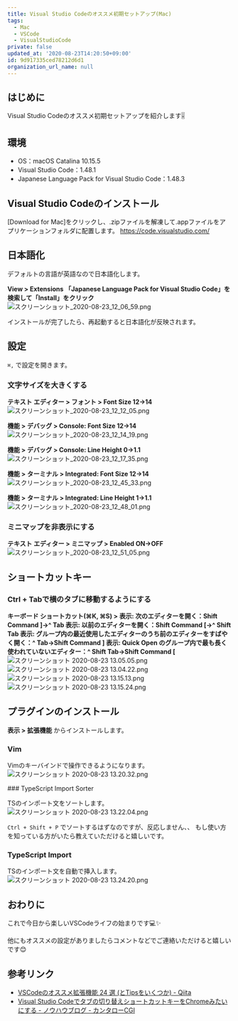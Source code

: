 ```yaml
---
title: Visual Studio Codeのオススメ初期セットアップ(Mac)
tags:
  - Mac
  - VSCode
  - VisualStudioCode
private: false
updated_at: '2020-08-23T14:20:50+09:00'
id: 9d917335ced78212d6d1
organization_url_name: null
---
```

## はじめに

Visual Studio Codeのオススメ初期セットアップを紹介します:level_slider:

## 環境

- OS：macOS Catalina 10.15.5
- Visual Studio Code：1.48.1
- Japanese Language Pack for Visual Studio Code：1.48.3

## Visual Studio Codeのインストール

[Download for Mac]をクリックし、.zipファイルを解凍して.appファイルをアプリケーションフォルダに配置します。
https://code.visualstudio.com/

## 日本語化

デフォルトの言語が英語なので日本語化します。

__View > Extensions
「Japanese Language Pack for Visual Studio Code」を検索して「Install」をクリック__
![スクリーンショット_2020-08-23_12_06_59.png](https://qiita-image-store.s3.ap-northeast-1.amazonaws.com/0/138245/ddc88a54-3d27-f668-7f3d-726006fe02eb.png)

インストールが完了したら、再起動すると日本語化が反映されます。

## 設定

`⌘,` で設定を開きます。

### 文字サイズを大きくする

__テキスト エディター > フォント > Font Size
12→14__
![スクリーンショット_2020-08-23_12_12_05.png](https://qiita-image-store.s3.ap-northeast-1.amazonaws.com/0/138245/ef87af6b-4586-8eb5-4ed9-4ac48c03cd4f.png)

__機能 > デバッグ > Console: Font Size
12→14__
![スクリーンショット_2020-08-23_12_14_19.png](https://qiita-image-store.s3.ap-northeast-1.amazonaws.com/0/138245/d20b0cd3-d0bf-1d65-c850-b4b4deed3ae5.png)

__機能 > デバッグ > Console: Line Height
0→1.1__
![スクリーンショット_2020-08-23_12_17_35.png](https://qiita-image-store.s3.ap-northeast-1.amazonaws.com/0/138245/2df1b756-c535-db91-ebc3-0650cd0b9f7b.png)

__機能 > ターミナル > Integrated: Font Size
12→14__
![スクリーンショット_2020-08-23_12_45_33.png](https://qiita-image-store.s3.ap-northeast-1.amazonaws.com/0/138245/76ec108b-b9f2-de7a-b6e9-03b5af104087.png)

__機能 > ターミナル > Integrated: Line Height
1→1.1__
![スクリーンショット_2020-08-23_12_48_01.png](https://qiita-image-store.s3.ap-northeast-1.amazonaws.com/0/138245/8d121588-2b9f-7095-9e78-0c2753ac43fa.png)

### ミニマップを非表示にする

__テキスト エディター > ミニマップ > Enabled
ON→OFF__
![スクリーンショット_2020-08-23_12_51_05.png](https://qiita-image-store.s3.ap-northeast-1.amazonaws.com/0/138245/ea9b65ab-3e8f-9ca7-0503-a68eea9022e0.png)

## ショートカットキー

### Ctrl + Tabで横のタブに移動するようにする

__キーボード ショートカット(⌘K, ⌘S) >
表示: 次のエディターを開く：Shift Command ]→^ Tab
表示: 以前のエディターを開く：Shift Command [→^ Shift Tab
表示: グループ内の最近使用したエディターのうち前のエディターをすばやく開く：^ Tab→Shift Command ]
表示: Quick Open のグループ内で最も長く使われていないエディター：^ Shift Tab→Shift Command \[__
![スクリーンショット 2020-08-23 13.05.05.png](https://qiita-image-store.s3.ap-northeast-1.amazonaws.com/0/138245/3b971e48-e821-987b-e91a-ce7bf28fed90.png)
![スクリーンショット 2020-08-23 13.04.22.png](https://qiita-image-store.s3.ap-northeast-1.amazonaws.com/0/138245/a335b237-c48d-57c6-d017-77895f3e7ff0.png)
![スクリーンショット 2020-08-23 13.15.13.png](https://qiita-image-store.s3.ap-northeast-1.amazonaws.com/0/138245/8024d144-269c-8c84-dc77-07f199e2030d.png)
![スクリーンショット 2020-08-23 13.15.24.png](https://qiita-image-store.s3.ap-northeast-1.amazonaws.com/0/138245/42e64800-14d6-fdd6-c6f3-31274692be44.png)

## プラグインのインストール

__表示 > 拡張機能__ からインストールします。

### Vim

Vimのキーバインドで操作できるようになります。
![スクリーンショット 2020-08-23 13.20.32.png](https://qiita-image-store.s3.ap-northeast-1.amazonaws.com/0/138245/47c14243-9cec-2862-78f4-cfe2de882152.png)

### TypeScript Import Sorter

TSのインポート文をソートします。
![スクリーンショット 2020-08-23 13.22.04.png](https://qiita-image-store.s3.ap-northeast-1.amazonaws.com/0/138245/e669b2e5-c62b-995c-745b-fb171eed8cb3.png)

`Ctrl + Shift + P` でソートするはずなのですが、反応しません、、
もし使い方を知っている方がいたら教えていただけると嬉しいです。

### TypeScript Import

TSのインポート文を自動で挿入します。
![スクリーンショット 2020-08-23 13.24.20.png](https://qiita-image-store.s3.ap-northeast-1.amazonaws.com/0/138245/620778f3-a22e-5927-fb22-c8d11598ef5d.png)

## おわりに

これで今日から楽しいVSCodeライフの始まりです:computer::sparkles:

他にもオススメの設定がありましたらコメントなどでご連絡いただけると嬉しいです:blush:

## 参考リンク

- [VSCodeのオススメ拡張機能 24 選 (とTipsをいくつか) - Qiita](https://qiita.com/sensuikan1973/items/74cf5383c02dbcd82234)
- [Visual Studio Codeでタブの切り替えショートカットキーをChromeみたいにする - ノウハウブログ - カンタローCGI](https://kantaro-cgi.com/blog/tool/vscode_tabmovekey_like_chrome.html)
